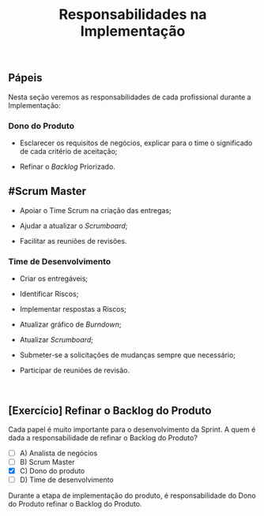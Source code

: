 <div align="center">

# Responsabilidades na Implementação

</div>

<br>

## Pápeis

Nesta seção veremos as responsabilidades de cada profissional durante a Implementação:

### Dono do Produto

- Esclarecer os requisitos de negócios, explicar para o time o significado de cada critério de aceitação;

- Refinar o *Backlog* Priorizado.

## #Scrum Master

- Apoiar o Time Scrum na criação das entregas;

- Ajudar a atualizar o *Scrumboard*;

- Facilitar as reuniões de revisões.

### Time de Desenvolvimento

- Criar os entregáveis;

- Identificar Riscos;

- Implementar respostas a Riscos;

- Atualizar gráfico de *Burndown*;

- Atualizar *Scrumboard*;

- Submeter-se a solicitações de mudanças sempre que necessário;

- Participar de reuniões de revisão.

<br>

## [Exercício] Refinar o Backlog do Produto

Cada papel é muito importante para o desenvolvimento da Sprint. A quem é dada a responsabilidade de refinar o Backlog do Produto?

- [ ] A) Analista de negócios
- [ ] B) Scrum Master
- [x] C) Dono do produto
- [ ] D) Time de desenvolvimento

Durante a etapa de implementação do produto, é responsabilidade do Dono do Produto refinar o Backlog do Produto.